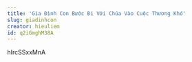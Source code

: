 ```yaml
---
title: 'Gia Đình Con Bước Đi Với Chúa Vào Cuộc Thương Khó'
slug: giadinhcon
creator: hieuliem
id: q2iGmghM38A
---
```


hIrcSSxxMnA